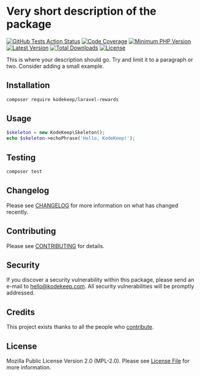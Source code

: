 # Very short description of the package

[![GitHub Tests Action Status](https://img.shields.io/github/workflow/status/kodekeep/laravel-rewards/run-tests?label=tests)](https://github.com/kodekeep/laravel-rewards/actions?query=workflow%3Arun-tests+branch%3Amaster)
[![Code Coverage](https://badgen.now.sh/codecov/c/github/kodekeep/laravel-rewards)](https://codecov.io/gh/kodekeep/laravel-rewards)
[![Minimum PHP Version](https://badgen.net/packagist/php/kodekeep/laravel-rewards)](https://packagist.org/packages/kodekeep/laravel-rewards)
[![Latest Version](https://badgen.net/packagist/v/kodekeep/laravel-rewards)](https://packagist.org/packages/kodekeep/laravel-rewards)
[![Total Downloads](https://badgen.net/packagist/dt/kodekeep/laravel-rewards)](https://packagist.org/packages/kodekeep/laravel-rewards)
[![License](https://badgen.net/packagist/license/kodekeep/laravel-rewards)](https://packagist.org/packages/kodekeep/laravel-rewards)

This is where your description should go. Try and limit it to a paragraph or two. Consider adding a small example.

## Installation

```bash
composer require kodekeep/laravel-rewards
```

## Usage

``` php
$skeleton = new KodeKeep\Skeleton();
echo $skeleton->echoPhrase('Hello, KodeKeep!');
```

## Testing

``` bash
composer test
```

## Changelog

Please see [CHANGELOG](CHANGELOG.md) for more information on what has changed recently.

## Contributing

Please see [CONTRIBUTING](CONTRIBUTING.md) for details.

## Security

If you discover a security vulnerability within this package, please send an e-mail to hello@kodekeep.com. All security vulnerabilities will be promptly addressed.

## Credits

This project exists thanks to all the people who [contribute](../../contributors).

## License

Mozilla Public License Version 2.0 (MPL-2.0). Please see [License File](LICENSE.md) for more information.

